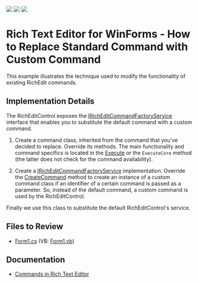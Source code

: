 <!-- default badges list -->
![](https://img.shields.io/endpoint?url=https://codecentral.devexpress.com/api/v1/VersionRange/128611024/15.2.4%2B)
[![](https://img.shields.io/badge/Open_in_DevExpress_Support_Center-FF7200?style=flat-square&logo=DevExpress&logoColor=white)](https://supportcenter.devexpress.com/ticket/details/E2224)
[![](https://img.shields.io/badge/📖_How_to_use_DevExpress_Examples-e9f6fc?style=flat-square)](https://docs.devexpress.com/GeneralInformation/403183)
<!-- default badges end -->

# Rich Text Editor for WinForms - How to Replace Standard Command with Custom Command

This example illustrates the technique used to modify the functionality of existing RichEdit commands.

## Implementation Details

The RichEditControl exposes the [IRichEditCommandFactoryService](https://docs.devexpress.com/OfficeFileAPI/DevExpress.XtraRichEdit.Services.IRichEditCommandFactoryService) interface that enables you to substitute the default command with a custom command.

1. Create a command class, inherited from the command that you've decided to replace. Override its methods. The main functionality and command specifics is located in the [Execute](https://docs.devexpress.com/CoreLibraries/DevExpress.Utils.Commands.Command.Execute) or the `ExecuteCore` method (the latter does not check for the command availability).

2. Create a [IRichEditCommandFactoryService](https://docs.devexpress.com/OfficeFileAPI/DevExpress.XtraRichEdit.Services.IRichEditCommandFactoryService) implementation. Override the [CreateCommand](https://docs.devexpress.com/OfficeFileAPI/DevExpress.XtraRichEdit.Services.IRichEditCommandFactoryService.CreateCommand(DevExpress.XtraRichEdit.Commands.RichEditCommandId)) method to create an instance of a custom command class if an identifier of a certain command is passed as a parameter. So, instead of the default command, a custom command is used by the RichEditControl.

Finally we use this class to substitute the default RichEditControl's service.

## Files to Review

* [Form1.cs](./CS/CustomCommand/Form1.cs) (VB: [Form1.vb](./VB/CustomCommand/Form1.vb))

## Documentation

* [Commands in Rich Text Editor](https://docs.devexpress.com/WindowsForms/9328/controls-and-libraries/rich-text-editor/commands)
